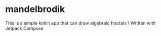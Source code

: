 # mandelbrodik
This is a simple kotlin app that can draw algebraic fractals
\\
Written with Jetpack Compose
